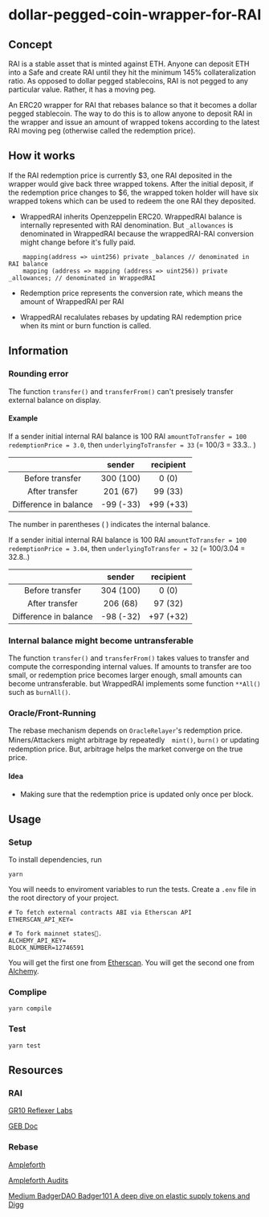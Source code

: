 # dollar-pegged-coin-wrapper-for-RAI

## Concept
RAI is a stable asset that is minted against ETH. Anyone can deposit ETH into a Safe and create RAI until they hit the minimum 145% collateralization ratio. As opposed to dollar pegged stablecoins, RAI is not pegged to any particular value. Rather, it has a moving peg.

An ERC20 wrapper for RAI that rebases balance so that it becomes a dollar pegged stablecoin. The way to do this is to allow anyone to deposit RAI in the wrapper and issue an amount of wrapped tokens according to the latest RAI moving peg (otherwise called the redemption price).

## How it works
If the RAI redemption price is currently $3, one RAI deposited in the wrapper would give back three wrapped tokens. After the initial deposit, if the redemption price changes to $6, the wrapped token holder will have six wrapped tokens which can be used to redeem the one RAI they deposited.

 - WrappedRAI inherits Openzeppelin ERC20. WrappedRAI balance is internally represented with RAI denomination. But `_allowances` is denominated in WrappedRAI because the wrappedRAI-RAI conversion might change before it's fully paid.

```
    mapping(address => uint256) private _balances // denominated in RAI balance
    mapping (address => mapping (address => uint256)) private _allowances; // denominated in WrappedRAI
```

 - Redemption price represents the conversion rate, which means the amount of WrappedRAI per RAI

 - WrappedRAI recalulates rebases by updating RAI redemption price when its mint or burn function is called.

## Information
### Rounding error
The function `transfer()` and `transferFrom()` can't presisely transfer external balance on display.

#### Example

If a sender initial internal RAI balance is 100 RAI `amountToTransfer = 100` `redemptionPrice = 3.0`, then `underlyingToTransfer = 33` (= 100/3 = 33.3.. )

|            | sender | recipient |
|:----------:|:----------:|:-----------:|
| Before transfer | 300 (100)  | 0 (0)    |
| After transfer  | 201 (67)   | 99  (33)  |
| Difference in balance  | -99 (-33)   | +99  (+33)  |

The number in parentheses ( ) indicates the internal balance.

If a sender initial internal RAI balance is 100 RAI `amountToTransfer = 100` `redemptionPrice = 3.04`, then `underlyingToTransfer = 32` (= 100/3.04 = 32.8..)

|            | sender | recipient |
|:----------:|:----------:|:-----------:|
| Before transfer | 304 (100)  |  0  (0)   |
| After transfer  | 206 (68)   | 97  (32)   |
| Difference in balance  | -98 (-32)   | +97 (+32)  |

### Internal balance might become untransferable
The function `transfer()` and  `transferFrom()` takes values to transfer and compute the corresponding internal values. If amounts to transfer are too small, or redemption price becomes larger enough, small amounts can become untransferable. but WrappedRAI implements some function `**All()` such as `burnAll()`.

### Oracle/Front-Running
The rebase mechanism depends on `OracleRelayer`'s redemption price.
Miners/Attackers might arbitrage by repeatedly　`mint()`, `burn()` or updating redemption price. But, arbitrage helps the market converge on the true price. 

#### Idea
 - Making sure that the redemption price is updated only once per block.

## Usage

### Setup
To install dependencies, run

`yarn`

You will needs to enviroment variables to run the tests. Create a `.env` file in the root directory of your project.

```
# To fetch external contracts ABI via Etherscan API
ETHERSCAN_API_KEY=

# To fork mainnet states.
ALCHEMY_API_KEY=
BLOCK_NUMBER=12746591
```

You will get the first one from [Etherscan](https://etherscan.io/). You will get the second one from [Alchemy](https://dashboard.alchemyapi.io/).

### Complipe

`yarn compile`

### Test

`yarn test`

## Resources
### RAI
[GR10 Reflexer Labs](https://gitcoin.co/issue/reflexer-labs/geb/103/100026033)

[GEB Doc](https://docs.reflexer.finance/)

### Rebase
[Ampleforth](https://github.com/ampleforth/uFragments)

[Ampleforth Audits](https://github.com/ampleforth/ampleforth-audits)

[Medium BadgerDAO Badger101 A deep dive on elastic supply tokens and Digg](https://badgerdao.medium.com/badger-101-a-deep-dive-on-elastic-supply-tokens-and-digg-f1b310f229ad)

